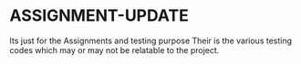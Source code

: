 # ASSIGNMENT-UPDATE
Its just for the Assignments and testing purpose
Their is the various testing codes which may or may not be relatable to the project.
